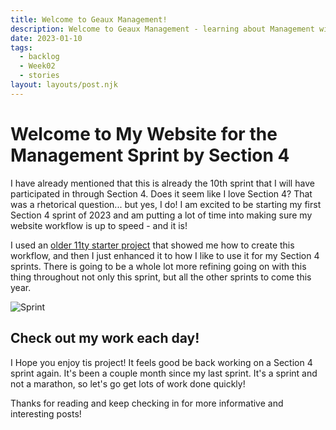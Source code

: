 ```yaml
---
title: Welcome to Geaux Management!
description: Welcome to Geaux Management - learning about Management with Andrew Weisbeck and Section 4!
date: 2023-01-10
tags:
  - backlog
  - Week02
  - stories
layout: layouts/post.njk
---
```

# Welcome to My Website for the Management Sprint by Section 4

I have already mentioned that this is already the 10th sprint that I will have participated in through Section 4. Does it seem like I love Section 4? That was a rhetorical question... but yes, I do! I am excited to be starting my first Section 4 sprint of 2023 and am putting a lot of time into making sure my website workflow is up to speed - and it is!

I used an [older 11ty starter project](https://github.com/mjgs/eleventy-agile-blog) that showed me how to create this workflow, and then I just enhanced it to how I like to use it for my Section 4 sprints. There is going to be a whole lot more refining going on with this thing throughout not only this sprint, but all the other sprints to come this year.

![Sprint](https://res.cloudinary.com/tar-heel-dev-studio/image/upload/v1673350095/sprint_dffffr.png)

## Check out my work each day!

I Hope you enjoy tis project! It feels good be back working on a Section 4 sprint again. It's been a couple month since my last sprint. It's a sprint and not a marathon, so let's go get lots of work done quickly!

Thanks for reading and keep checking in for more informative and interesting posts!
